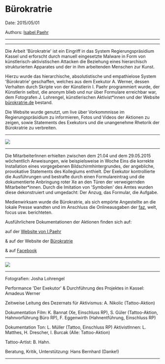 # Bürokratrie

Date: 2015/05/01

Authors: [Isabel Paehr](http://www.isabelpaehr.de)

---
---

Die Arbeit 'Bürokratrie' ist ein Eingriff in das System Regierungspräsidium Kassel und erforscht durch manuell eingesetzte Malware in Form von künstlerisch-aktivistischen Attacken die Beziehung eines hierarchisch strukturierten Apparates und der in ihm arbeitenden Menschen zur Kunst. 

Hierzu wurde das hierarchische, absolutistische und empathielose System 'Bürokratrie' geschaffen, 
welches aus dem Exekutor A. Werner, dessen Verhalten durch Skripte von der Künstlerin I. Paehr programmiert wurde, der Künstlerin selbst, die anonym blieb und nur über Formulare erreichbar war, dem Fotografen J. Lohrengel, künstlerischen Aktivist*innen und der Website [bürokratrie.de](http://www.bürokratrie.de) bestand. 

Die Website wurde genutzt, um live über Vorkommnisse im Regierungspräsidium zu informieren, Fotos und Videos der Aktionen zu zeigen, sowie Statements des Exekutors und die unangenehme Rhetorik der Bürokratrie zu verbreiten. 
  
---

![](B_Praesidium.jpg)

---
Die MitarbeiterInnen erhielten zwischen dem 21.04 und dem 29.05.2015 wöchentlich Anweisungen, wie beispielsweise in Woche Eins die korrekte Installation eines vorgegebenen Bildschirmhintergrundes, der angebliche, provokative Statements des Kollegiums enthielt. 
Der Exekutor kontrollierte die Ausführungen und bestrafte durch einen Formulareintrag und die dokumentierte Anbringung roter Xe an den Türen der verweigernden Mitarbeiter*innen. Durch die Imitation von 'Symbolen' des Amtes wurden diese dekonstruiert und umgedacht: 
Der Anzug, das Formular, die Aufgabe.

Medienwirksam wurde die Bürokratrie, als sich empörte Angestellte an die lokale Presse wandten und im Anschluss die Onlineausgaben der [faz](http://www.faz.net/aktuell/rhein-main/kassel-isabel-paehrs-kunstaktion-buerokratrie-sorgt-fuer-aerger-13591520.html), welt, focus usw. berichteten.


Ausführlichere Dokumentationen der Aktionen finden sich auf:

auf der [Website von I.Paehr](http://www.isabelpaehr.com/buerokratrie.html)

& auf der Website der [Bürokratrie](http://www.buerokratrie.de)

& auf [Facebook](https://www.facebook.com/buerokratrie)

---

![](B_Frieden.jpg)


---
Fotografien: Josha Lohrengel 

Performance 'Der Exekutor' & Durchführung des Projektes in Kassel: Amadeus Werner 

Zeitweise Leitung des Dezernats für Aktivismus: A. Nikolic (Tattoo-Aktion) 

Dokumentation Film: K. Bannat (Xe, Einschluss RP), S. Güler (Tattoo-Aktion, Hahnvorführung Büro RP), F. Eggenwirth (Hahnentführung, Einschluss RP) 

Dokumentation Ton: L. Müller (Tattoo, Einschluss RP) 
AktivistInnen: L. Matthes, H. Drescher, I. Burcak (Alle: Tattoo-Aktion) 


Tattoo-Artist: B. Hahn.

Beratung, Kritik, Unterstützung: Hans Bernhard (Danke!)


---